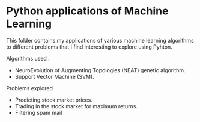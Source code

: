 # Python applications of Machine Learning

This folder contains my applications of various machine learning algorithms to different problems that I find interesting to explore using Pyhton.

Algorithms used :
- NeuroEvolution of Augmenting Topologies (NEAT) genetic algorithm.
- Support Vector Machine (SVM).

Problems explored
- Predicting stock market prices.
- Trading in the stock market for maximum returns.
- Filtering spam mail
